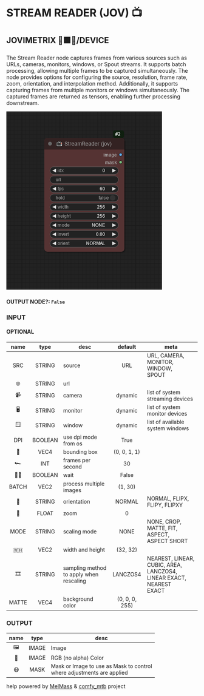 # STREAM READER (JOV) 📺

## JOVIMETRIX 🔺🟩🔵/DEVICE

The Stream Reader node captures frames from various sources such as URLs, cameras, monitors, windows, or Spout streams. It supports batch processing, allowing multiple frames to be captured simultaneously. The node provides options for configuring the source, resolution, frame rate, zoom, orientation, and interpolation method. Additionally, it supports capturing frames from multiple monitors or windows simultaneously. The captured frames are returned as tensors, enabling further processing downstream.

![STREAM READER](./STREAM%20READER.png)

#### OUTPUT NODE?: `False`

### INPUT

#### OPTIONAL

name | type | desc | default | meta
:---:|:---:|---|:---:|---
SRC | STRING | source | URL | URL, CAMERA, MONITOR, WINDOW,<br>SPOUT
🌐 | STRING | url |  | 
📹 | STRING | camera | dynamic | list of system streaming devices
🖥 | STRING | monitor | dynamic | list of system monitor devices
🪟 | STRING | window | dynamic | list of available system windows
DPI | BOOLEAN | use dpi mode from os | True | 
🔲 | VEC4 | bounding box | (0, 0, 1, 1) | 
🏎️ | INT | frames per second | 30 | 
✋🏽 | BOOLEAN | wait | False | 
BATCH | VEC2 | process multiple images | (1, 30) | 
🧭 | STRING | orientation | NORMAL | NORMAL, FLIPX, FLIPY, FLIPXY
🔎 | FLOAT | zoom | 0 | 
MODE | STRING | scaling mode | NONE | NONE, CROP, MATTE, FIT, ASPECT,<br>ASPECT SHORT
🇼🇭 | VEC2 | width and height | (32, 32) | 
🎞️ | STRING | sampling method to apply when<br>rescaling | LANCZOS4 | NEAREST, LINEAR, CUBIC, AREA,<br>LANCZOS4, LINEAR EXACT, NEAREST<br>EXACT
MATTE | VEC4 | background color | (0, 0, 0, 255) | 

### OUTPUT

name | type | desc
:---:|:---:|---
🖼️ | IMAGE | Image 
🌈 | IMAGE | RGB (no alpha) Color 
😷 | MASK | Mask or Image to use as Mask to control<br>where adjustments are applied 

help powered by [MelMass](https://github.com/melMass) & [comfy_mtb](https://github.com/melMass/comfy_mtb) project